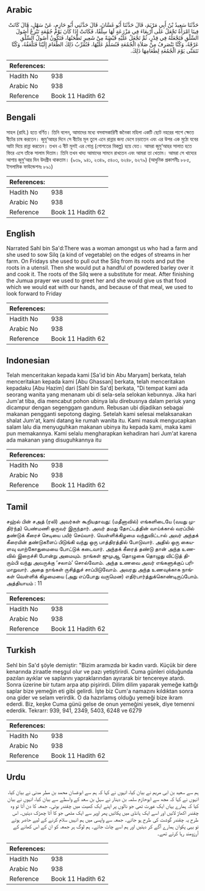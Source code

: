 ## Arabic


<div dir="rtl" lang="ar" style={{fontSize:'larger',backgroundColor:'#f8f9fa',padding:20}}>
حَدَّثَنَا سَعِيدُ بْنُ أَبِي مَرْيَمَ، قَالَ حَدَّثَنَا أَبُو غَسَّانَ، قَالَ حَدَّثَنِي أَبُو حَازِمٍ، عَنْ سَهْلٍ، قَالَ كَانَتْ فِينَا امْرَأَةٌ تَجْعَلُ عَلَى أَرْبِعَاءَ فِي مَزْرَعَةٍ لَهَا سِلْقًا، فَكَانَتْ إِذَا كَانَ يَوْمُ جُمُعَةٍ تَنْزِعُ أُصُولَ السِّلْقِ فَتَجْعَلُهُ فِي قِدْرٍ، ثُمَّ تَجْعَلُ عَلَيْهِ قَبْضَةً مِنْ شَعِيرٍ تَطْحَنُهَا، فَتَكُونُ أُصُولُ السِّلْقِ عَرْقَهُ، وَكُنَّا نَنْصَرِفُ مِنْ صَلاَةِ الْجُمُعَةِ فَنُسَلِّمُ عَلَيْهَا، فَتُقَرِّبُ ذَلِكَ الطَّعَامَ إِلَيْنَا فَنَلْعَقُهُ، وَكُنَّا نَتَمَنَّى يَوْمَ الْجُمُعَةِ لِطَعَامِهَا ذَلِكَ‏.‏
</div>
<div style={{backgroundColor:'#f8f9fa',padding:20, marginBottom: 10}}><table> <thead> <tr> <th>References:</th> <th></th> </tr> </thead> <tbody><tr><td>Hadith No</td><td>938</td></tr><tr><td>Arabic No</td><td>938</td></tr><tr><td>Reference</td><td>Book 11 Hadith 62</td></tr></tbody></table></div>

## Bengali


<div dir="ltr" lang="bn" style={{fontSize:'larger',backgroundColor:'#f8f9fa',padding:20}}>
সাহল (রাযি.) হতে বর্ণিত। তিনি বলেন, আমাদের মধ্যে বসবাসকারিণী জনৈকা মহিলা একটি ছোট নহরের পাশে ক্ষেতে বীটের চাষ করতেন। জুমু‘আহর দিনে সে বীটের মূল তুলে এনে রান্নার জন্য ডেগে চড়াতেন এবং এর উপর এক মুঠো যবের আটা দিয়ে রান্না করতেন। তখন এ বীট মূলই এর গোশ্ত (গোশতের বিকল্প) হয়ে যেত। আমরা জুমু‘আহর সালাত হতে ফিরে এসে তাঁকে সালাম দিতাম। তিনি তখন খাদ্য আমাদের সামনে রাখতেন এবং আমরা তা খেতাম। আমরা সে খাদ্যের আশায় জুমু‘আর দিন উদগ্রীব থাকতাম। (৯৩৯, ৯৪১, ২৩৪৯, ৫৪০৩, ৬২৪৮, ৬২৭৯) (আধুনিক প্রকাশনীঃ ৮৮৫, ইসলামিক ফাউন্ডেশনঃ ৮৯১)
</div>
<div style={{backgroundColor:'#f8f9fa',padding:20, marginBottom: 10}}><table> <thead> <tr> <th>References:</th> <th></th> </tr> </thead> <tbody><tr><td>Hadith No</td><td>938</td></tr><tr><td>Arabic No</td><td>938</td></tr><tr><td>Reference</td><td>Book 11 Hadith 62</td></tr></tbody></table></div>

## English


<div dir="ltr" lang="en" style={{fontSize:'larger',backgroundColor:'#f8f9fa',padding:20}}>
Narrated Sahl bin Sa'd:There was a woman amongst us who had a farm and she used to sow Silq (a kind of vegetable) on the edges of streams in her farm. On Fridays she used to pull out the Silq from its roots and put the roots in a utensil. Then she would put a handful of powdered barley over it and cook it. The roots of the Silq were a substitute for meat. After finishing the Jumua prayer we used to greet her and she would give us that food which we would eat with our hands, and because of that meal, we used to look forward to Friday
</div>
<div style={{backgroundColor:'#f8f9fa',padding:20, marginBottom: 10}}><table> <thead> <tr> <th>References:</th> <th></th> </tr> </thead> <tbody><tr><td>Hadith No</td><td>938</td></tr><tr><td>Arabic No</td><td>938</td></tr><tr><td>Reference</td><td>Book 11 Hadith 62</td></tr></tbody></table></div>

## Indonesian


<div dir="ltr" lang="id" style={{fontSize:'larger',backgroundColor:'#f8f9fa',padding:20}}>
Telah menceritakan kepada kami [Sa'id bin Abu Maryam] berkata, telah menceritakan kepada kami [Abu Ghassan] berkata, telah menceritakan kepadaku [Abu Hazim] dari [Sahl bin Sa'd] berkata, "Di tempat kami ada seorang wanita yang menanam ubi di sela-sela selokan kebunnya. Jika hari Jum'at tiba, dia mencabut pohon ubinya lalu direbusnya dalam periuk yang dicampur dengan segenggam gandum. Rebusan ubi dijadikan sebagai makanan pengganti sepotong daging. Setelah kami selesai melaksanakan shalat Jum'at, kami datang ke rumah wanita itu. Kami masuk mengucapkan salam lalu dia menyuguhkan makanan ubinya itu kepada kami, maka kami pun memakannya. Kami selalu mengharapkan kehadiran hari Jum'at karena ada makanan yang disuguhkannya itu
</div>
<div style={{backgroundColor:'#f8f9fa',padding:20, marginBottom: 10}}><table> <thead> <tr> <th>References:</th> <th></th> </tr> </thead> <tbody><tr><td>Hadith No</td><td>938</td></tr><tr><td>Arabic No</td><td>938</td></tr><tr><td>Reference</td><td>Book 11 Hadith 62</td></tr></tbody></table></div>

## Tamil


<div dir="ltr" lang="ta" style={{fontSize:'larger',backgroundColor:'#f8f9fa',padding:20}}>
சஹ்ல் பின் சஅத் (ரலி) அவர்கள் கூறியதாவது: (மதீனாவில்) எங்களிடையே (வயது முதிர்ந்த) பெண்மணி ஒருவர் இருந்தார். அவர் தமது தோட்டத்தின் வாய்க்கால் வரப்பில் தண்டுக் கீரைச் செடியை பயிர் செய்வார். வெள்ளிக்கிழமை வந்துவிட்டால் அவர் அந்தக் கீரையின் தண்டுகளைப் பிடுங்கி வந்து ஒரு பாத்திரத்தில் போடுவார். அதில் ஒரு கையளவு வாற்கோதுமையை போட்டுக் கடைவார். அந்தக் கீரைத் தண்டு தான் அந்த உணவில் இறைச்சி போன்று அமையும். நாங்கள் ஜுமுஆ தொழுகை தொழுது விட்டுத் திரும்பி வந்து அவருக்கு ‘சலாம்’ சொல்வோம். அந்த உணவை அவர் எங்களுக்குப் பரிமாறுவார். அதை நாங்கள் ருசித்துச் சாப்பிடுவோம். அவரது அந்த உணவுக்காக நாங்கள் வெள்ளிக் கிழமையை (அது எப்போது வருமென) எதிர்பார்த்துக்கொண்டிருப்போம். அத்தியாயம் : 11
</div>
<div style={{backgroundColor:'#f8f9fa',padding:20, marginBottom: 10}}><table> <thead> <tr> <th>References:</th> <th></th> </tr> </thead> <tbody><tr><td>Hadith No</td><td>938</td></tr><tr><td>Arabic No</td><td>938</td></tr><tr><td>Reference</td><td>Book 11 Hadith 62</td></tr></tbody></table></div>

## Turkish


<div dir="ltr" lang="tr" style={{fontSize:'larger',backgroundColor:'#f8f9fa',padding:20}}>
Sehl bin Sa'd şöyle demiştir: "Bizim aramızda bir kadın vardı. Küçük bir dere kenarında ziraatle meşgul olur ve pazı yetiştirirdi. Cuma günleri olduğunda pazıları ayıklar ve saplarını yapraklarından ayırarak bir tencereye atardı. Sonra üzerine bir tutam arpa atıp pişirirdi. Dilim dilim yaparak yemeğe kattığı saplar bize yemeğin eti gibi gelirdi. İşte biz Cum'a namazını kıldıktan sonra ona gider ve selam verirdik. O da hazırlamış olduğu yemeği bize ikram ederdi. Biz, keşke Cuma günü gelse de onun yemeğini yesek, diye temenni ederdik. Tekrarr: 939, 941, 2349, 5403, 6248 ve 6279
</div>
<div style={{backgroundColor:'#f8f9fa',padding:20, marginBottom: 10}}><table> <thead> <tr> <th>References:</th> <th></th> </tr> </thead> <tbody><tr><td>Hadith No</td><td>938</td></tr><tr><td>Arabic No</td><td>938</td></tr><tr><td>Reference</td><td>Book 11 Hadith 62</td></tr></tbody></table></div>

## Urdu


<div dir="rtl" lang="ur" style={{fontSize:'larger',backgroundColor:'#f8f9fa',padding:20}}>
ہم سے سعید بن ابی مریم نے بیان کیا، انہوں نے کہا کہ ہم سے ابوغسان محمد بن مطر مدنی نے بیان کیا، انہوں نے کہا کہ مجھ سے ابوحازم سلمہ بن دینار نے سہل بن سعد کے واسطے سے بیان کیا، انہوں نے بیان کیا کہ ہمارے یہاں ایک عورت تھی جو نالوں پر اپنے ایک کھیت میں چقندر بوتی۔ جمعہ کا دن آتا تو وہ چقندر اکھاڑ لاتیں اور اسے ایک ہانڈی میں پکاتیں پھر اوپر سے ایک مٹھی جو کا آٹا چھڑک دیتیں۔ اس طرح یہ چقندر گوشت کی طرح ہو جاتے۔ جمعہ سے واپسی میں ہم انہیں سلام کرنے کے لیے حاضر ہوتے تو یہی پکوان ہمارے آگے کر دیتیں اور ہم اسے چاٹ جاتے۔ ہم لوگ ہر جمعہ کو ان کے اس کھانے کے آرزومند رہا کرتے تھے۔
</div>
<div style={{backgroundColor:'#f8f9fa',padding:20, marginBottom: 10}}><table> <thead> <tr> <th>References:</th> <th></th> </tr> </thead> <tbody><tr><td>Hadith No</td><td>938</td></tr><tr><td>Arabic No</td><td>938</td></tr><tr><td>Reference</td><td>Book 11 Hadith 62</td></tr></tbody></table></div>